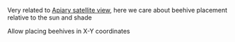 Very related to [Apiary satellite view](https://www.notion.so/Apiary-satellite-view-7f56f6a0a6d740769c4fda66f1054e34?pvs=21), here we care about beehive placement relative to the sun and shade

Allow placing beehives in X-Y coordinates